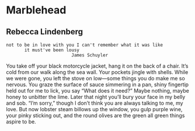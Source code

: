 # Marblehead
## Rebecca Lindenberg

    not to be in love with you I can't remember what it was like
           it must've been lousy
                             James Schuyler

You take off your black
motorcycle jacket, hang it
on the back of a chair. It’s cold
from our walk along the sea wall.
Your pockets jingle with shells.
While we were gone, you left
the stove on low—some things
you do make me so nervous.
You graze the surface of sauce
simmering in a pan, shiny fingertip
held out for me to lick, you say
“What does it need?” Maybe nothing,
maybe honey to unbitter the lime.
Later that night you’ll bury your face
in my belly and sob. “I’m sorry,”
though I don’t think you are
always talking to me, my love.
But now lobster steam billows
up the window, you gulp
purple wine, your pinky sticking out,
and the round olives are the green
all green things aspire to be.